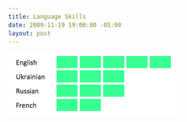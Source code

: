 ```yaml
---
title: Language Skills
date: 2009-11-19 19:00:00 -05:00
layout: post
---
```


<img src="/images/language-skills.png" />